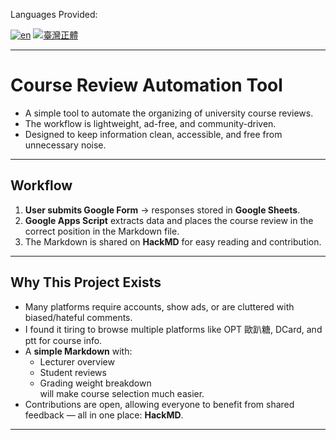 Languages Provided:

[![en](https://img.shields.io/badge/lang-en-red.svg)](README.md)
[![臺灣正體](https://img.shields.io/badge/lang-zh-TW.svg)](README-zh-TW.md)

---
# Course Review Automation Tool

- A simple tool to automate the organizing of university course reviews.
- The workflow is lightweight, ad-free, and community-driven.
- Designed to keep information clean, accessible, and free from unnecessary noise.

---

## Workflow

1. **User submits Google Form** → responses stored in **Google Sheets**.
2. **Google Apps Script** extracts data and places the course review in the correct position in the Markdown file.
3. The Markdown is shared on **HackMD** for easy reading and contribution.

---

## Why This Project Exists

- Many platforms require accounts, show ads, or are cluttered with biased/hateful comments.
- I found it tiring to browse multiple platforms like OPT 歐趴糖, DCard, and ptt for course info.
- A **simple Markdown** with:
  - Lecturer overview
  - Student reviews
  - Grading weight breakdown  
    will make course selection much easier.
- Contributions are open, allowing everyone to benefit from shared feedback — all in one place: **HackMD**.

---
